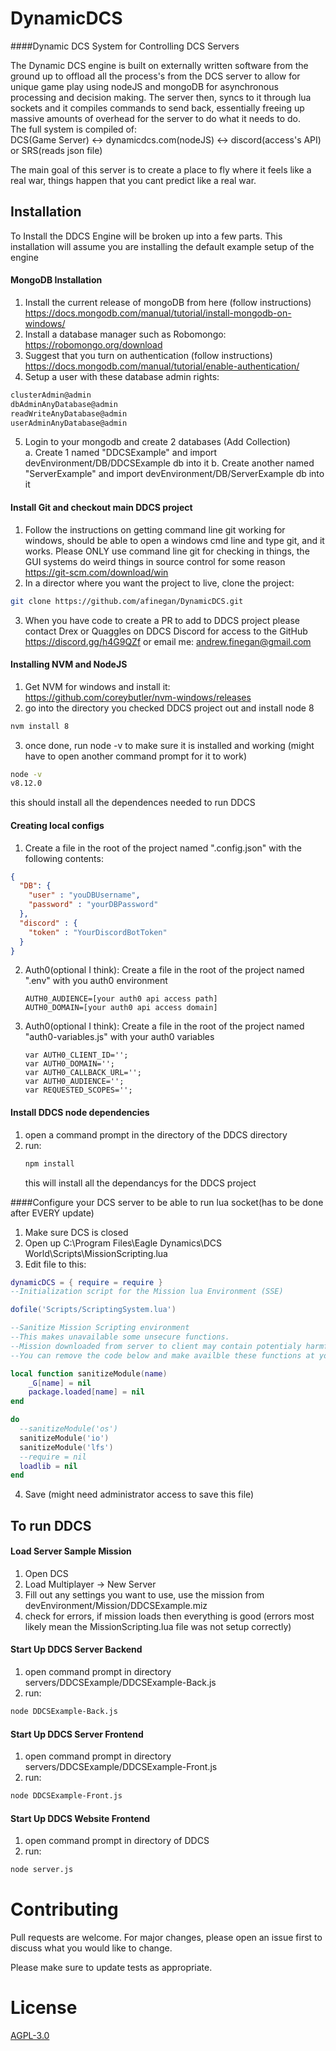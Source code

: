 # DynamicDCS
####Dynamic DCS System for Controlling DCS Servers

The Dynamic DCS engine is built on externally written software from the ground up to offload all the process's from the DCS server to allow for unique game play using nodeJS and mongoDB for asynchronous processing and decision making.
The server then, syncs to it through lua sockets and it compiles commands to send back, essentially freeing up massive amounts of overhead for the server to do what it needs to do.<br>
The full system is compiled of:<br>
DCS(Game Server) <-> dynamicdcs.com(nodeJS) <-> discord(access's API) or SRS(reads json file)

The main goal of this server is to create a place to fly where it feels like a real war, things happen that you cant predict like a real war.

## Installation

To Install the DDCS Engine will be broken up into a few parts. This installation will assume you are installing the default example setup of the engine

#### MongoDB Installation

1. Install the current release of mongoDB from here (follow instructions)<br>
https://docs.mongodb.com/manual/tutorial/install-mongodb-on-windows/
2. Install a database manager such as Robomongo:<br>
https://robomongo.org/download<br>
3. Suggest that you turn on authentication (follow instructions)<br>
https://docs.mongodb.com/manual/tutorial/enable-authentication/
4. Setup a user with these database admin rights:<br>
```bash
clusterAdmin@admin
dbAdminAnyDatabase@admin
readWriteAnyDatabase@admin
userAdminAnyDatabase@admin
```
5. Login to your mongodb and create 2 databases (Add Collection)<br>
  a. Create 1 named "DDCSExample" and import devEnvironment/DB/DDCSExample db into it
  b. Create another named "ServerExample" and import devEnvironment/DB/ServerExample db into it
#### Install Git and checkout main DDCS project
1. Follow the instructions on getting command line git working for windows, should be able to open a windows cmd line and type git, and it works. Please ONLY use command line git for checking in things, the GUI systems do weird things in source control for some reason<br>
https://git-scm.com/download/win<br>
2. In a director where you want the project to live, clone the project:<br>
```bash
git clone https://github.com/afinegan/DynamicDCS.git
``` 
3. When you have code to create a PR to add to DDCS project please contact Drex or Quaggles on DDCS Discord for access to the GitHub<br>
https://discord.gg/h4G9QZf
or email me:
andrew.finegan@gmail.com

#### Installing NVM and NodeJS
1. Get NVM for windows and install it:<br>
https://github.com/coreybutler/nvm-windows/releases
2. go into the directory you checked DDCS project out and install node 8<br>
```bash
nvm install 8
```
3. once done, run node -v to make sure it is installed and working (might have to open another command prompt for it to work)
```bash
node -v
v8.12.0
```
this should install all the dependences needed to run DDCS

#### Creating local configs
1. Create a file in the root of the project named ".config.json" with the following contents:<br>
```JSON
{
  "DB": {
    "user" : "youDBUsername",
    "password" : "yourDBPassword"
  },
  "discord" : {
    "token" : "YourDiscordBotToken"
  }
}
```
2. Auth0(optional I think): Create a file in the root of the project named ".env" with you auth0 environment<br>
   ```
   AUTH0_AUDIENCE=[your auth0 api access path]
   AUTH0_DOMAIN=[your auth0 api access domain]
   ```
3. Auth0(optional I think): Create a file in the root of the project named "auth0-variables.js" with your auth0 variables<br>
    ```
    var AUTH0_CLIENT_ID='';
    var AUTH0_DOMAIN='';
    var AUTH0_CALLBACK_URL='';
    var AUTH0_AUDIENCE='';
    var REQUESTED_SCOPES='';
    ```

#### Install DDCS node dependencies
1. open a command prompt in the directory of the DDCS directory
2. run:<br>
   ```bash
   npm install
   ```
   this will install all the dependancys for the DDCS project

####Configure your DCS server to be able to run lua socket(has to be done after EVERY update)
1. Make sure DCS is closed
2. Open up C:\Program Files\Eagle Dynamics\DCS World\Scripts\MissionScripting.lua
3. Edit file to this:<br>
```lua
dynamicDCS = { require = require }
--Initialization script for the Mission lua Environment (SSE)

dofile('Scripts/ScriptingSystem.lua')

--Sanitize Mission Scripting environment
--This makes unavailable some unsecure functions. 
--Mission downloaded from server to client may contain potentialy harmful lua code that may use these functions.
--You can remove the code below and make availble these functions at your own risk.

local function sanitizeModule(name)
	_G[name] = nil
	package.loaded[name] = nil
end

do
  --sanitizeModule('os')
  sanitizeModule('io')
  sanitizeModule('lfs')
  --require = nil
  loadlib = nil
end
```
4. Save (might need administrator access to save this file)

## To run DDCS
#### Load Server Sample Mission
1. Open DCS
2. Load Multiplayer -> New Server
3. Fill out any settings you want to use, use the mission from devEnvironment/Mission/DDCSExample.miz
4. check for errors, if mission loads then everything is good (errors most likely mean the MissionScripting.lua file was not setup correctly)

#### Start Up DDCS Server Backend
1. open command prompt in directory servers/DDCSExample/DDCSExample-Back.js
2. run:<br>
```bash
node DDCSExample-Back.js
```

#### Start Up DDCS Server Frontend
1. open command prompt in directory servers/DDCSExample/DDCSExample-Front.js
2. run:<br>
```bash
node DDCSExample-Front.js
```

#### Start Up DDCS Website Frontend
1. open command prompt in directory of DDCS
2. run:<br>
```bash
node server.js
```

# Contributing
Pull requests are welcome. For major changes, please open an issue first to discuss what you would like to change.

Please make sure to update tests as appropriate.

# License
[AGPL-3.0](https://choosealicense.com/licenses/agpl-3.0/)
